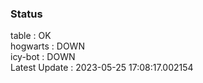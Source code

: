 ### Status


table : OK  
hogwarts : DOWN  
icy-bot : DOWN  
Latest Update : 2023-05-25 17:08:17.002154
